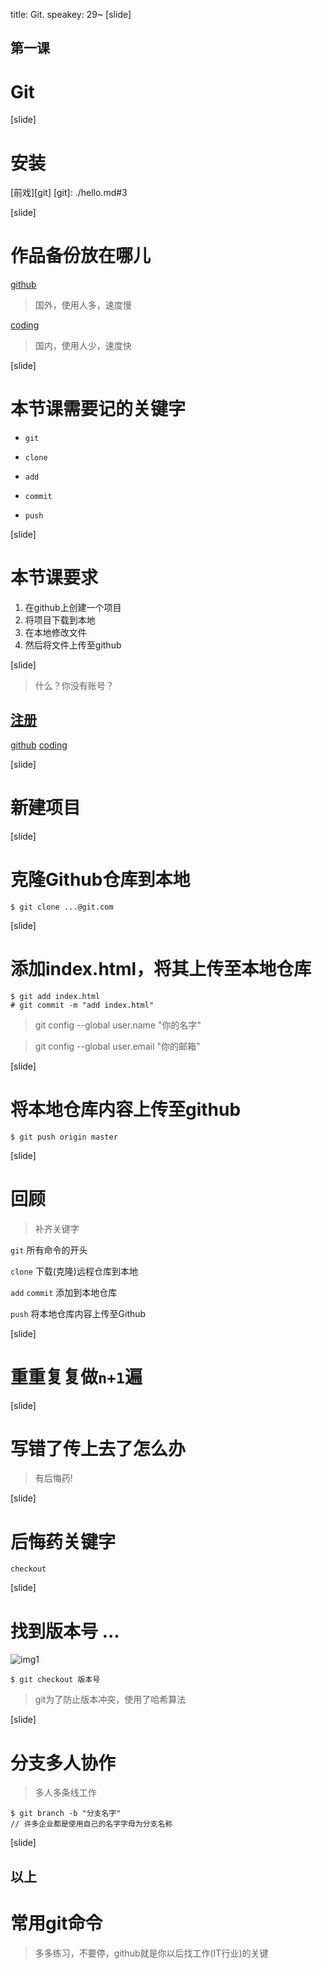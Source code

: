 title: Git.
speakey: 29~
[slide]

## 第一课
# Git

[slide]

# 安装
[前戏][git]
[git]: ./hello.md#3

[slide]

# 作品备份放在哪儿

[github][github]
> 国外，使用人多，速度慢

[coding][coding]
> 国内，使用人少，速度快

[github]: http://github.com
[coding]: http://coding.com



[slide]

# 本节课需要记的关键字

- `git`
<!-- > 所有命令开头 -->

- `clone`
<!-- > 克隆或是下载 -->

- `add`
<!-- > 添加 -->

- `commit`
<!-- > 作出保证 -->

- `push`
<!-- > 上传 -->

[slide]

# 本节课要求

1. 在github上创建一个项目
2. 将项目下载到本地
3. 在本地修改文件
4. 然后将文件上传至github


[slide]
> 什么？你没有账号？

## [注册][lg]
[github][github]
[coding][coding]

[github]: http://github.com
[coding]: http://coding.net
[lg]: https://jingyan.baidu.com/article/455a9950abe0ada167277864.html

[slide]

# 新建项目

[slide]

# 克隆Github仓库到本地

```
$ git clone ...@git.com
```

[slide]

# 添加index.html，将其上传至本地仓库

```
$ git add index.html
# git commit -m "add index.html"
```

> git config --global user.name "你的名字"

> git config --global user.email "你的邮箱"

[slide]

# 将本地仓库内容上传至github

```
$ git push origin master
```

[slide]
# 回顾

> 补齐关键字

`git` 所有命令的开头

`clone` 下载(克隆)远程仓库到本地

`add` `commit` 添加到本地仓库

`push` 将本地仓库内容上传至Github

[slide]

# 重重复复做`n+1`遍

[slide]

# 写错了传上去了怎么办

> 有后悔药!


[slide]

# 后悔药关键字

`checkout`

[slide]

# 找到版本号 ...

![img1](http://oxqv64sd9.bkt.clouddn.com/wtc-ptt-git-checkout.jpg)

```
$ git checkout 版本号
```

> git为了防止版本冲突，使用了哈希算法

[slide]

# 分支多人协作

> 多人多条线工作

```
$ git branch -b "分支名字"
// 许多企业都是使用自己的名字字母为分支名称
```


[slide]

## 以上

# 常用git命令

> 多多练习，不要停，github就是你以后找工作(IT行业)的关键
